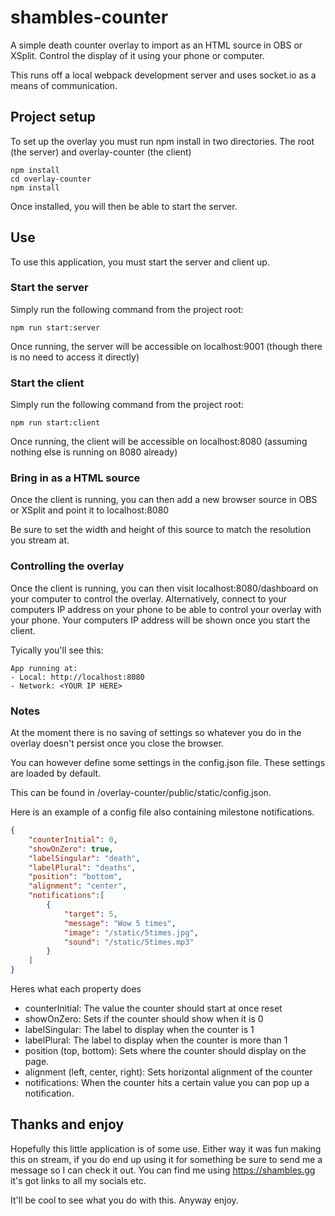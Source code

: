 # shambles-counter
A simple death counter overlay to import as an HTML source in OBS or XSplit. Control the display of it using your phone or computer.

This runs off a local webpack development server and uses socket.io as a means of communication.

## Project setup
To set up the overlay you must run npm install in two directories. The root (the server) and overlay-counter (the client)
```
npm install
cd overlay-counter
npm install
```
Once installed, you will then be able to start the server.

## Use
To use this application, you must start the server and client up.

### Start the server
Simply run the following command from the project root:

```
npm run start:server
```

Once running, the server will be accessible on localhost:9001 (though there is no need to access it directly)


### Start the client
Simply run the following command from the project root:

```
npm run start:client
```

Once running, the client will be accessible on localhost:8080 (assuming nothing else is running on 8080 already)


### Bring in as a HTML source

Once the client is running, you can then add a new browser source in OBS or XSplit and point it to localhost:8080

Be sure to set the width and height of this source to match the resolution you stream at.

### Controlling the overlay

Once the client is running, you can then visit localhost:8080/dashboard on your computer to control the overlay. Alternatively, connect to your computers IP address on your phone to be able to control your overlay with your phone. Your computers IP address will be shown once you start the client.

Tyically you'll see this:

```
App running at:
- Local: http://localhost:8080
- Network: <YOUR IP HERE>
```

### Notes

At the moment there is no saving of settings so whatever you do in the overlay doesn't persist once you close the browser.

You can however define some settings in the config.json file. These settings are loaded by default.

This can be found in /overlay-counter/public/static/config.json.

Here is an example of a config file also containing milestone notifications.

``` json
{
    "counterInitial": 0,
    "showOnZero": true,
    "labelSingular": "death",
    "labelPlural": "deaths",
    "position": "bottom",
    "alignment": "center",
    "notifications":[
        {
            "target": 5,
            "message": "Wow 5 times",
            "image": "/static/5times.jpg",
            "sound": "/static/5times.mp3"
        }
    ]
}
```

Heres what each property does

* counterInitial: The value the counter should start at once reset
* showOnZero: Sets if the counter should show when it is 0
* labelSingular: The label to display when the counter is 1
* labelPlural: The label to display when the counter is more than 1
* position (top, bottom): Sets where the counter should display on the page.
* alignment (left, center, right): Sets horizontal alignment of the counter
* notifications: When the counter hits a certain value you can pop up a notification.

## Thanks and enjoy

Hopefully this little application is of some use. Either way it was fun making this on stream, if you do end up using it for something be sure to send me a message so I can check it out. You can find me using https://shambles.gg it's got links to all my socials etc. 

It'll be cool to see what you do with this. Anyway enjoy.

